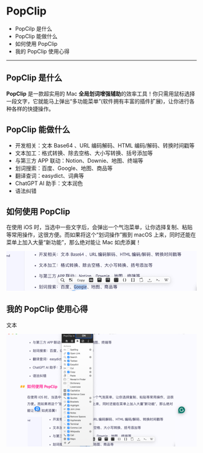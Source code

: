 # PopClip

- PopCilp 是什么
- PopClip 能做什么
- 如何使用 PopClip
- 我的 PopClip 使用心得

----

## PopClip 是什么

**PopClip** 是一款超实用的 Mac **全局划词增强辅助**的效率工具！你只需用鼠标选择一段文字，它就能马上弹出“多功能菜单”(软件拥有丰富的插件扩展)，让你进行各种各样的快捷操作。

## PopClip 能做什么

- 开发相关：文本 Base64 、URL 编码解码、HTML 编码/解码、转换时间戳等
- 文本加工：格式转换、除去空格、大小写转换、括号添加等
- 与第三方 APP 联动：Notion、Downie、地图、终端等
- 划词搜索：百度、Google、地图、商品等
- 翻译查词：easydict、词典等
- ChatGPT AI 助手：文本润色
- 语法纠错

## 如何使用 PopClip

在使用 iOS 时，当选中一些文字后，会弹出一个气泡菜单，让你选择复制、粘贴等常用操作，这很方便。而如果将这个“划词操作”搬到 macOS 上来，同时还能在菜单上加入大量“新功能”，那么绝对能让 Mac 如虎添翼！

![image-20240523114245921](./assets/image-20240523114245921.png)

## 我的 PopClip 使用心得

文本





![image-20240523120140011](./assets/image-20240523120140011.png)





























